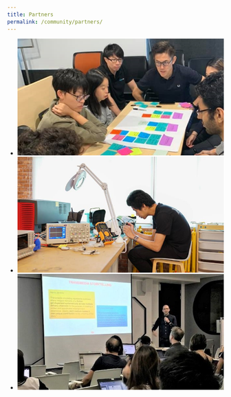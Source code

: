 ```yaml
---
title: Partners
permalink: /community/partners/
---
```

<script src="/files/md-gallery.js"></script>
<script>
    md_gallery();
</script>
<ul>
    <li><img src="/images/facilities/facilities-and-equipment/DT2.jpg" alt="Image 1"></li>
    <li><img src="/images/facilities/facilities-and-equipment/DSC03115Draft-electronic.jpg" alt="Image 2"></a></li>
    <li><img src="/images/facilities/facilities-and-equipment/DS1.jpg" alt></li>
</ul>
